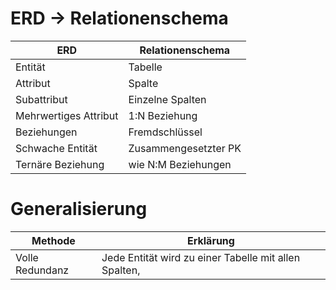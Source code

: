 # ERD $\to$ Relationenschema

| ERD | Relationenschema |
| ---- | ---- |
| Entität | Tabelle |
| Attribut | Spalte |
| Subattribut | Einzelne Spalten |
| Mehrwertiges Attribut | 1:N Beziehung |
| Beziehungen | Fremdschlüssel |
| Schwache Entität | Zusammengesetzter PK |
| Ternäre Beziehung | wie N:M Beziehungen |

# Generalisierung

| Methode | Erklärung |
| --- | --- |
| Volle Redundanz | Jede Entität wird zu einer Tabelle mit allen Spalten,  |